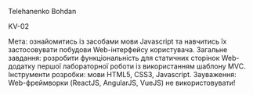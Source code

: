 Telehanenko Bohdan

KV-02

Мета: ознайомитись із засобами мови Javascript та навчитись їх застосовувати побудови Web-інтерфейсу користувача.
Загальне завдання: розробити функціональність для статичних сторінок Web-додатку першої лабораторної роботи із використанням шаблону MVC.
Інструменти розробки: мови HTML5, CSS3, Javascript.
Зауваження: Web-фреймворки (ReactJS, AngularJS, VueJS) не використовувати!
